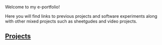 

Welcome to my e-portfolio!

Here you will find links to previous projects and software experiments along with other mixed projects such as sheetgudes and video projects.

## [Projects](/projects.md)

